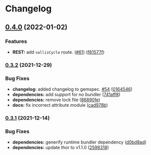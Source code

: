 # Changelog

## [0.4.0](https://www.github.com/WFCD/warframe-ruby/compare/v0.3.2...v0.4.0) (2022-01-02)


### Features

* **REST:** add `vallisCycle` route. ([#61](https://www.github.com/WFCD/warframe-ruby/issues/61)) ([f81577f](https://www.github.com/WFCD/warframe-ruby/commit/f81577fc6af0ec45948cfd57cc1d67de684ce03c))

### [0.3.2](https://www.github.com/WFCD/warframe-ruby/compare/v0.3.1...v0.3.2) (2021-12-29)


### Bug Fixes

* **changelog:** added changelog to gemspec. [#54](https://www.github.com/WFCD/warframe-ruby/issues/54) ([0164546](https://www.github.com/WFCD/warframe-ruby/commit/01645466c75069800b2f69f1146625e5dc6f6775))
* **dependencies:** add support for no bundler ([741aff8](https://www.github.com/WFCD/warframe-ruby/commit/741aff8c9d271c80419d1c8046aab37889443514))
* **dependencies:** remove lock file ([86890fe](https://www.github.com/WFCD/warframe-ruby/commit/86890fec76e702db5d8ee397d875aae28299a262))
* **docs:** fix incorrect attribute module ([cad978b](https://www.github.com/WFCD/warframe-ruby/commit/cad978bc42679e6a7240b5f6045b70e0fc157f3c))

### [0.3.1](https://www.github.com/WFCD/warframe-ruby/compare/v0.3.0...v0.3.1) (2021-12-14)


### Bug Fixes

* **dependencies:** generify runtime bundler dependency ([d0bd8ad](https://www.github.com/WFCD/warframe-ruby/commit/d0bd8ad2f4096dade9175461c0c4a1c8cc2114ca))
* **dependencies:** update thor to v1.1.0 ([2598318](https://www.github.com/WFCD/warframe-ruby/commit/2598318b351cfd07f7a691305cc1141681db598b))
